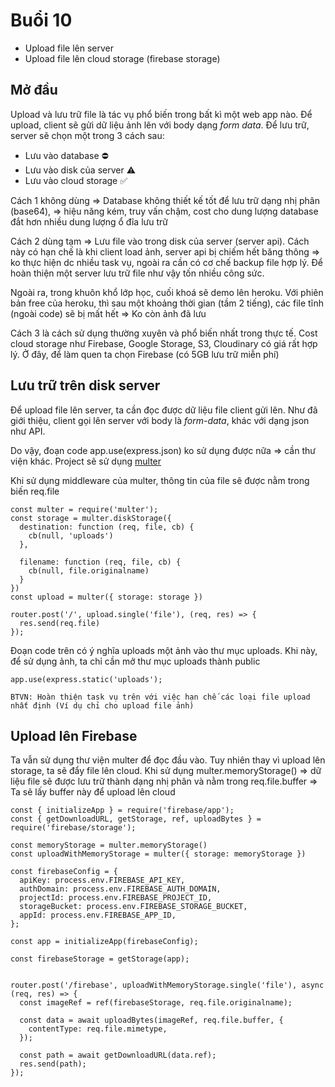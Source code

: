 # Buổi 10
- Upload file lên server
- Upload file lên cloud storage (firebase storage)

## Mở đầu
Upload và lưu trữ file là tác vụ phổ biến trong bất kì một web app nào. Để upload, client sẽ gửi dữ liệu ảnh lên với body dạng *form data*. Để lưu trữ, server sẽ chọn một trong 3 cách sau:
- Lưu vào database :no_entry:
- Lưu vào disk của server :warning:
- Lưu vào cloud storage :white_check_mark:

Cách 1 không dùng => Database không thiết kế tốt để lưu trữ dạng nhị phân (base64), => hiệu năng kém, truy vấn chậm, cost cho dung lượng database đắt hơn nhiều dung lượng ổ đĩa lưu trữ

Cách 2 dùng tạm => Lưu file vào trong disk của server (server api). Cách này có hạn chế là khi client load ảnh, server api bị chiếm hết băng thông => ko thực hiện dc nhiều task vụ, ngoài ra cần có cơ chế backup file hợp lý. Để hoàn thiện một server lưu trữ file như vậy tốn nhiều công sức.

Ngoài ra, trong khuôn khổ lớp học, cuối khoá sẽ demo lên heroku. Với phiên bản free của heroku, thì sau một khoảng thời gian (tầm 2 tiếng), các file tĩnh (ngoài code) sẽ bị mất hết => Ko còn ảnh đã lưu

Cách 3 là cách sử dụng thường xuyên và phổ biến nhất trong thực tế. Cost cloud storage như Firebase, Google Storage, S3, Cloudinary có giá rất hợp lý. Ở đây, để làm quen ta chọn Firebase (có 5GB lưu trữ miễn phí)

## Lưu trữ trên disk server
Để upload file lên server, ta cần đọc được dữ liệu file client gửi lên. Như đã giới thiệu, client gọi lên server với body là *form-data*, khác với dạng json như API.

Do vậy, đoạn code app.use(express.json) ko sử dụng được nữa => cần thư viện khác. Project sẽ sử dụng [multer](https://github.com/expressjs/multer#readme)

Khi sử dụng middleware của multer, thông tin của file sẽ được nằm trong biến req.file
```
const multer = require('multer');
const storage = multer.diskStorage({
  destination: function (req, file, cb) {
    cb(null, 'uploads')
  },
  
  filename: function (req, file, cb) {
    cb(null, file.originalname)
  }
})
const upload = multer({ storage: storage })

router.post('/', upload.single('file'), (req, res) => {
  res.send(req.file)
});
```

Đoạn code trên có ý nghĩa uploads một ảnh vào thư mục uploads. Khi này, để sử dụng ảnh, ta chỉ cần mở thư mục uploads thành public
```
app.use(express.static('uploads');
```

`BTVN: Hoàn thiện task vụ trên với việc hạn chế các loại file upload nhất định (Ví dụ chỉ cho upload file ảnh)`

## Upload lên Firebase
Ta vẫn sử dụng thư viện multer để đọc đầu vào. Tuy nhiên thay vì upload lên storage, ta sẽ đẩy file lên cloud.
Khi sử dụng multer.memoryStorage() => dữ liệu file sẽ được lưu trữ thành dạng nhị phân và nằm trong req.file.buffer => Ta sẽ lấy buffer này để upload lên cloud

```
const { initializeApp } = require('firebase/app');
const { getDownloadURL, getStorage, ref, uploadBytes } = require('firebase/storage');

const memoryStorage = multer.memoryStorage()
const uploadWithMemoryStorage = multer({ storage: memoryStorage })

const firebaseConfig = {
  apiKey: process.env.FIREBASE_API_KEY,
  authDomain: process.env.FIREBASE_AUTH_DOMAIN,
  projectId: process.env.FIREBASE_PROJECT_ID,
  storageBucket: process.env.FIREBASE_STORAGE_BUCKET,
  appId: process.env.FIREBASE_APP_ID,
};

const app = initializeApp(firebaseConfig);

const firebaseStorage = getStorage(app);


router.post('/firebase', uploadWithMemoryStorage.single('file'), async (req, res) => {
  const imageRef = ref(firebaseStorage, req.file.originalname);

  const data = await uploadBytes(imageRef, req.file.buffer, {
    contentType: req.file.mimetype,
  });

  const path = await getDownloadURL(data.ref);
  res.send(path);
});
```